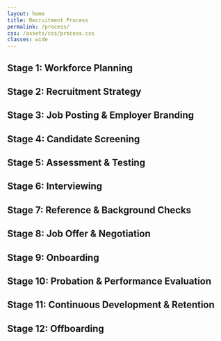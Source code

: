 ```yaml
---
layout: home
title: Recruitment Process
permalink: /process/
css: /assets/css/process.css
classes: wide
---
```


<!-- ensure the CSS is loaded for this page -->

<link rel="stylesheet" href="{{ '/assets/css/process.css' | relative_url }}">

<div class="timeline">

  <div class="process left">
    <div class="content">
      <h2><span class="stage">Stage 1:</span> Workforce Planning</h2>
    </div>
  </div>

  <div class="process right">
    <div class="content">
      <h2><span class="stage">Stage 2:</span> Recruitment Strategy</h2>
    </div>
  </div>

  <div class="process left">
    <div class="content">
      <h2><span class="stage">Stage 3:</span> Job Posting &amp; Employer Branding</h2>
    </div>
  </div>

  <div class="process right">
    <div class="content">
      <h2><span class="stage">Stage 4:</span> Candidate Screening</h2>
    </div>
  </div>

  <div class="process left">
    <div class="content">
      <h2><span class="stage">Stage 5:</span> Assessment &amp; Testing</h2>
    </div>
  </div>

  <div class="process right">
    <div class="content">
      <h2><span class="stage">Stage 6:</span> Interviewing</h2>
    </div>
  </div>

  <div class="process left">
    <div class="content">
      <h2><span class="stage">Stage 7:</span> Reference &amp; Background Checks</h2>
    </div>
  </div>

  <div class="process right">
    <div class="content">
      <h2><span class="stage">Stage 8:</span> Job Offer &amp; Negotiation</h2>
    </div>
  </div>

  <div class="process left">
    <div class="content">
      <h2><span class="stage">Stage 9:</span> Onboarding</h2>
    </div>
  </div>

  <div class="process right">
    <div class="content">
      <h2><span class="stage">Stage 10:</span> Probation &amp; Performance Evaluation</h2>
    </div>
  </div>

  <div class="process left">
    <div class="content">
      <h2><span class="stage">Stage 11:</span> Continuous Development &amp; Retention</h2>
    </div>
  </div>

  <div class="process right">
    <div class="content">
      <h2><span class="stage">Stage 12:</span> Offboarding</h2>
    </div>
  </div>

</div>





